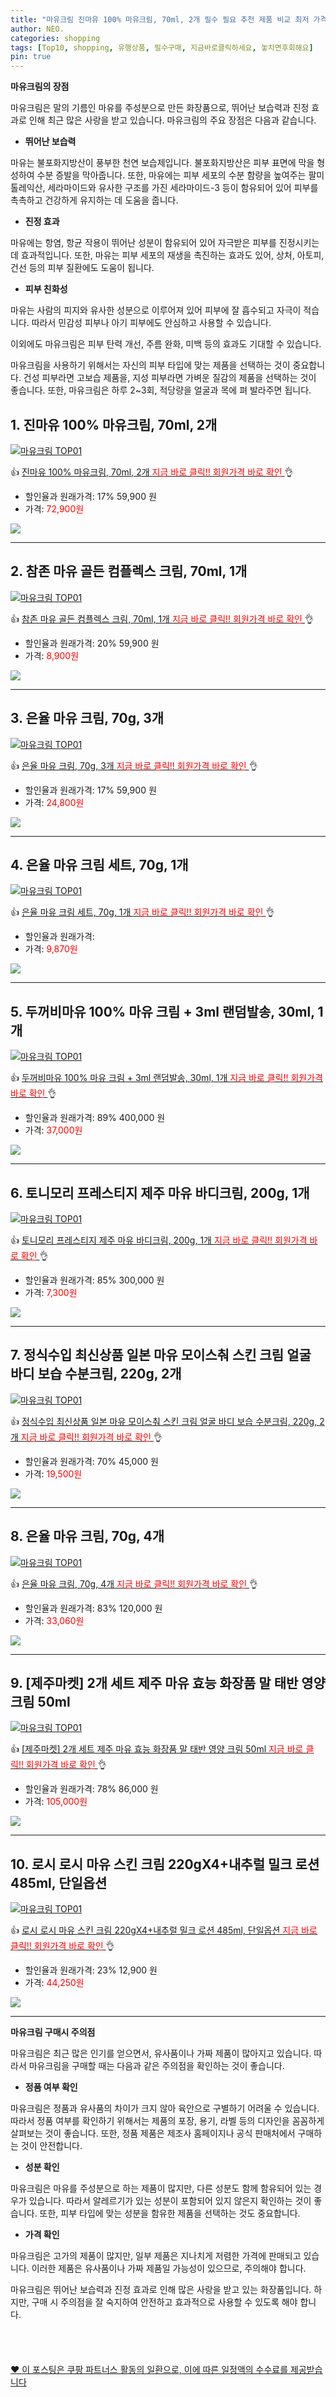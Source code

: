 ```yaml
---
title: "마유크림 진마유 100% 마유크림, 70ml, 2개 필수 필요 추천 제품 비교 최저 가격 비교 장점 구매 후기 구매평"
author: NEO.
categories: shopping
tags: [Top10, shopping, 유행상품, 필수구매, 지금바로클릭하세요, 놓치면후회해요]
pin: true
---
```

**마유크림의 장점**

마유크림은 말의 기름인 마유를 주성분으로 만든 화장품으로, 뛰어난 보습력과 진정 효과로 인해 최근 많은 사랑을 받고 있습니다. 마유크림의 주요 장점은 다음과 같습니다.

* **뛰어난 보습력**

마유는 불포화지방산이 풍부한 천연 보습제입니다. 불포화지방산은 피부 표면에 막을 형성하여 수분 증발을 막아줍니다. 또한, 마유에는 피부 세포의 수분 함량을 높여주는 팔미톨레익산, 세라마이드와 유사한 구조를 가진 세라마이드-3 등이 함유되어 있어 피부를 촉촉하고 건강하게 유지하는 데 도움을 줍니다.

* **진정 효과**

마유에는 항염, 항균 작용이 뛰어난 성분이 함유되어 있어 자극받은 피부를 진정시키는 데 효과적입니다. 또한, 마유는 피부 세포의 재생을 촉진하는 효과도 있어, 상처, 아토피, 건선 등의 피부 질환에도 도움이 됩니다.

* **피부 친화성**

마유는 사람의 피지와 유사한 성분으로 이루어져 있어 피부에 잘 흡수되고 자극이 적습니다. 따라서 민감성 피부나 아기 피부에도 안심하고 사용할 수 있습니다.

이외에도 마유크림은 피부 탄력 개선, 주름 완화, 미백 등의 효과도 기대할 수 있습니다.

마유크림을 사용하기 위해서는 자신의 피부 타입에 맞는 제품을 선택하는 것이 중요합니다. 건성 피부라면 고보습 제품을, 지성 피부라면 가벼운 질감의 제품을 선택하는 것이 좋습니다. 또한, 마유크림은 하루 2~3회, 적당량을 얼굴과 목에 펴 발라주면 됩니다.

   

## 1. 진마유 100% 마유크림, 70ml, 2개

[![마유크림 TOP01](https://thumbnail9.coupangcdn.com/thumbnails/remote/490x490ex/image/rs_quotation_api/wxg77hwt/a7047e773edd4247842119a6b37e1b83.jpg)](https://link.coupang.com/re/AFFSDP?lptag=AF3617701&subid=GithubCoopas&pageKey=5392791749&traceid=V0-153&itemId=8648089416&vendorItemId=75935299617)


👍 [진마유 100% 마유크림, 70ml, 2개 <font color=red> 지금 바로 클릭!! 회원가격 바로 확인 </font> ](https://link.coupang.com/re/AFFSDP?lptag=AF3617701&subid=GithubCoopas&pageKey=5392791749&traceid=V0-153&itemId=8648089416&vendorItemId=75935299617) 👌 


- 할인율과 원래가격: 17%  59,900   원
- 가격: <span style='color:red'>72,900원</span>

[![](/discount_price.png)](https://link.coupang.com/re/AFFSDP?lptag=AF3617701&subid=GithubCoopas&pageKey=5392791749&traceid=V0-153&itemId=8648089416&vendorItemId=75935299617)

---


   

## 2. 참존 마유 골든 컴플렉스 크림, 70ml, 1개

[![마유크림 TOP01](https://thumbnail10.coupangcdn.com/thumbnails/remote/490x490ex/image/retail/images/2020/06/02/14/4/2276fcc7-8c0d-4230-b3d2-4d016daa90ae.jpg)](https://link.coupang.com/re/AFFSDP?lptag=AF3617701&subid=GithubCoopas&pageKey=7385218957&traceid=V0-153&itemId=17909246888&vendorItemId=70807445511)


👍 [참존 마유 골든 컴플렉스 크림, 70ml, 1개 <font color=red> 지금 바로 클릭!! 회원가격 바로 확인 </font> ](https://link.coupang.com/re/AFFSDP?lptag=AF3617701&subid=GithubCoopas&pageKey=7385218957&traceid=V0-153&itemId=17909246888&vendorItemId=70807445511) 👌 


- 할인율과 원래가격: 20%  59,900   원
- 가격: <span style='color:red'>8,900원</span>

[![](/discount_price.png)](https://link.coupang.com/re/AFFSDP?lptag=AF3617701&subid=GithubCoopas&pageKey=7385218957&traceid=V0-153&itemId=17909246888&vendorItemId=70807445511)

---


   

## 3. 은율 마유 크림, 70g, 3개

[![마유크림 TOP01](https://thumbnail8.coupangcdn.com/thumbnails/remote/490x490ex/image/retail/images/5658073043691964-05063f65-1a9f-49dd-a1c7-8bff7ed04d35.jpg)](https://link.coupang.com/re/AFFSDP?lptag=AF3617701&subid=GithubCoopas&pageKey=2500167&traceid=V0-153&itemId=11514080&vendorItemId=3017395378)


👍 [은율 마유 크림, 70g, 3개 <font color=red> 지금 바로 클릭!! 회원가격 바로 확인 </font> ](https://link.coupang.com/re/AFFSDP?lptag=AF3617701&subid=GithubCoopas&pageKey=2500167&traceid=V0-153&itemId=11514080&vendorItemId=3017395378) 👌 


- 할인율과 원래가격: 17%  59,900   원
- 가격: <span style='color:red'>24,800원</span>

[![](/discount_price.png)](https://link.coupang.com/re/AFFSDP?lptag=AF3617701&subid=GithubCoopas&pageKey=2500167&traceid=V0-153&itemId=11514080&vendorItemId=3017395378)

---


   

## 4. 은율 마유 크림 세트, 70g, 1개

[![마유크림 TOP01](https://thumbnail6.coupangcdn.com/thumbnails/remote/490x490ex/image/product/image/vendoritem/2019/06/19/3000271627/f378a2c0-3c3d-43db-a0d4-0b8041e5e3cf.jpg)](https://link.coupang.com/re/AFFSDP?lptag=AF3617701&subid=GithubCoopas&pageKey=2500167&traceid=V0-153&itemId=365064&vendorItemId=77640298511)


👍 [은율 마유 크림 세트, 70g, 1개 <font color=red> 지금 바로 클릭!! 회원가격 바로 확인 </font> ](https://link.coupang.com/re/AFFSDP?lptag=AF3617701&subid=GithubCoopas&pageKey=2500167&traceid=V0-153&itemId=365064&vendorItemId=77640298511) 👌 


- 할인율과 원래가격: 
- 가격: <span style='color:red'>9,870원</span>

[![](/discount_price.png)](https://link.coupang.com/re/AFFSDP?lptag=AF3617701&subid=GithubCoopas&pageKey=2500167&traceid=V0-153&itemId=365064&vendorItemId=77640298511)

---


   

## 5. 두꺼비마유 100% 마유 크림 + 3ml 랜덤발송, 30ml, 1개

[![마유크림 TOP01](https://thumbnail7.coupangcdn.com/thumbnails/remote/490x490ex/image/retail/images/8414533503447946-5b6315e9-9c97-4bc4-971e-605f4548771d.jpg)](https://link.coupang.com/re/AFFSDP?lptag=AF3617701&subid=GithubCoopas&pageKey=5926462847&traceid=V0-153&itemId=10518413658&vendorItemId=77800017727)


👍 [두꺼비마유 100% 마유 크림 + 3ml 랜덤발송, 30ml, 1개 <font color=red> 지금 바로 클릭!! 회원가격 바로 확인 </font> ](https://link.coupang.com/re/AFFSDP?lptag=AF3617701&subid=GithubCoopas&pageKey=5926462847&traceid=V0-153&itemId=10518413658&vendorItemId=77800017727) 👌 


- 할인율과 원래가격: 89%  400,000   원
- 가격: <span style='color:red'>37,000원</span>

[![](/discount_price.png)](https://link.coupang.com/re/AFFSDP?lptag=AF3617701&subid=GithubCoopas&pageKey=5926462847&traceid=V0-153&itemId=10518413658&vendorItemId=77800017727)

---


   

## 6. 토니모리 프레스티지 제주 마유 바디크림, 200g, 1개

[![마유크림 TOP01](https://thumbnail8.coupangcdn.com/thumbnails/remote/490x490ex/image/retail/images/3746545628129232-dfa78ddb-3f7f-4fac-a351-afcd13b4b5b2.jpg)](https://link.coupang.com/re/AFFSDP?lptag=AF3617701&subid=GithubCoopas&pageKey=1417620043&traceid=V0-153&itemId=2454900134&vendorItemId=70448465141)


👍 [토니모리 프레스티지 제주 마유 바디크림, 200g, 1개 <font color=red> 지금 바로 클릭!! 회원가격 바로 확인 </font> ](https://link.coupang.com/re/AFFSDP?lptag=AF3617701&subid=GithubCoopas&pageKey=1417620043&traceid=V0-153&itemId=2454900134&vendorItemId=70448465141) 👌 


- 할인율과 원래가격: 85%  300,000   원
- 가격: <span style='color:red'>7,300원</span>

[![](/discount_price.png)](https://link.coupang.com/re/AFFSDP?lptag=AF3617701&subid=GithubCoopas&pageKey=1417620043&traceid=V0-153&itemId=2454900134&vendorItemId=70448465141)

---


   

## 7. 정식수입 최신상품 일본 마유 모이스춰 스킨 크림 얼굴 바디 보습 수분크림, 220g, 2개

[![마유크림 TOP01](https://thumbnail8.coupangcdn.com/thumbnails/remote/490x490ex/image/vendor_inventory/73c9/c41d7612b7c03b444970c7e2d7cd514fd7f6dfbcf9ce858ded1e7c1e3722.jpg)](https://link.coupang.com/re/AFFSDP?lptag=AF3617701&subid=GithubCoopas&pageKey=335777318&traceid=V0-153&itemId=1071412161&vendorItemId=85811084611)


👍 [정식수입 최신상품 일본 마유 모이스춰 스킨 크림 얼굴 바디 보습 수분크림, 220g, 2개 <font color=red> 지금 바로 클릭!! 회원가격 바로 확인 </font> ](https://link.coupang.com/re/AFFSDP?lptag=AF3617701&subid=GithubCoopas&pageKey=335777318&traceid=V0-153&itemId=1071412161&vendorItemId=85811084611) 👌 


- 할인율과 원래가격: 70%  45,000   원
- 가격: <span style='color:red'>19,500원</span>

[![](/discount_price.png)](https://link.coupang.com/re/AFFSDP?lptag=AF3617701&subid=GithubCoopas&pageKey=335777318&traceid=V0-153&itemId=1071412161&vendorItemId=85811084611)

---


   

## 8. 은율 마유 크림, 70g, 4개

[![마유크림 TOP01](https://thumbnail9.coupangcdn.com/thumbnails/remote/490x490ex/image/retail/images/9d0878d9-58ff-4c47-bb3b-dfff584792a15020390259140618431.png)](https://link.coupang.com/re/AFFSDP?lptag=AF3617701&subid=GithubCoopas&pageKey=2500167&traceid=V0-153&itemId=19168656563&vendorItemId=86286939417)


👍 [은율 마유 크림, 70g, 4개 <font color=red> 지금 바로 클릭!! 회원가격 바로 확인 </font> ](https://link.coupang.com/re/AFFSDP?lptag=AF3617701&subid=GithubCoopas&pageKey=2500167&traceid=V0-153&itemId=19168656563&vendorItemId=86286939417) 👌 


- 할인율과 원래가격: 83%  120,000   원
- 가격: <span style='color:red'>33,060원</span>

[![](/discount_price.png)](https://link.coupang.com/re/AFFSDP?lptag=AF3617701&subid=GithubCoopas&pageKey=2500167&traceid=V0-153&itemId=19168656563&vendorItemId=86286939417)

---


   

## 9. [제주마켓] 2개 세트 제주 마유 효능 화장품 말 태반 영양 크림 50ml

[![마유크림 TOP01](https://thumbnail8.coupangcdn.com/thumbnails/remote/490x490ex/image/vendor_inventory/f088/2e89a2761601d95ac39eb20b05f86d6fa99944dcd5d5ba9993535df6a914.jpg)](https://link.coupang.com/re/AFFSDP?lptag=AF3617701&subid=GithubCoopas&pageKey=7234935690&traceid=V0-153&itemId=19087302203&vendorItemId=85997427069)


👍 [[제주마켓] 2개 세트 제주 마유 효능 화장품 말 태반 영양 크림 50ml <font color=red> 지금 바로 클릭!! 회원가격 바로 확인 </font> ](https://link.coupang.com/re/AFFSDP?lptag=AF3617701&subid=GithubCoopas&pageKey=7234935690&traceid=V0-153&itemId=19087302203&vendorItemId=85997427069) 👌 


- 할인율과 원래가격: 78%  86,000   원
- 가격: <span style='color:red'>105,000원</span>

[![](/discount_price.png)](https://link.coupang.com/re/AFFSDP?lptag=AF3617701&subid=GithubCoopas&pageKey=7234935690&traceid=V0-153&itemId=19087302203&vendorItemId=85997427069)

---


   

## 10. 로시 로시 마유 스킨 크림 220gX4+내추럴 밀크 로션 485ml, 단일옵션

[![마유크림 TOP01](https://thumbnail10.coupangcdn.com/thumbnails/remote/490x490ex/image/vendor_inventory/0fef/32897f281ba15e0b6361efe5a1c015af60613ec71f425e19fbc5148620f1.jpg)](https://link.coupang.com/re/AFFSDP?lptag=AF3617701&subid=GithubCoopas&pageKey=7595665126&traceid=V0-153&itemId=20080998739&vendorItemId=87176586572)


👍 [로시 로시 마유 스킨 크림 220gX4+내추럴 밀크 로션 485ml, 단일옵션 <font color=red> 지금 바로 클릭!! 회원가격 바로 확인 </font> ](https://link.coupang.com/re/AFFSDP?lptag=AF3617701&subid=GithubCoopas&pageKey=7595665126&traceid=V0-153&itemId=20080998739&vendorItemId=87176586572) 👌 


- 할인율과 원래가격: 23%  12,900   원
- 가격: <span style='color:red'>44,250원</span>

[![](/discount_price.png)](https://link.coupang.com/re/AFFSDP?lptag=AF3617701&subid=GithubCoopas&pageKey=7595665126&traceid=V0-153&itemId=20080998739&vendorItemId=87176586572)

---
**마유크림 구매시 주의점**

마유크림은 최근 많은 인기를 얻으면서, 유사품이나 가짜 제품이 많아지고 있습니다. 따라서 마유크림을 구매할 때는 다음과 같은 주의점을 확인하는 것이 좋습니다.

* **정품 여부 확인**

마유크림은 정품과 유사품의 차이가 크지 않아 육안으로 구별하기 어려울 수 있습니다. 따라서 정품 여부를 확인하기 위해서는 제품의 포장, 용기, 라벨 등의 디자인을 꼼꼼하게 살펴보는 것이 좋습니다. 또한, 정품 제품은 제조사 홈페이지나 공식 판매처에서 구매하는 것이 안전합니다.

* **성분 확인**

마유크림은 마유를 주성분으로 하는 제품이 많지만, 다른 성분도 함께 함유되어 있는 경우가 있습니다. 따라서 알레르기가 있는 성분이 포함되어 있지 않은지 확인하는 것이 좋습니다. 또한, 피부 타입에 맞는 성분을 함유한 제품을 선택하는 것도 중요합니다.

* **가격 확인**

마유크림은 고가의 제품이 많지만, 일부 제품은 지나치게 저렴한 가격에 판매되고 있습니다. 이러한 제품은 유사품이나 가짜 제품일 가능성이 있으므로, 주의해야 합니다.

마유크림은 뛰어난 보습력과 진정 효과로 인해 많은 사랑을 받고 있는 화장품입니다. 하지만, 구매 시 주의점을 잘 숙지하여 안전하고 효과적으로 사용할 수 있도록 해야 합니다.<br><br><br><br><br> [ ❤  이 포스팅은 쿠팡 파트너스 활동의 일환으로, 이에 따른 일정액의 수수료를 제공받습니다](https://link.coupang.com/a/bcEFyh)